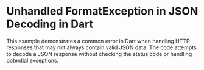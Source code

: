 # Unhandled FormatException in JSON Decoding in Dart

This example demonstrates a common error in Dart when handling HTTP responses that may not always contain valid JSON data. The code attempts to decode a JSON response without checking the status code or handling potential exceptions.